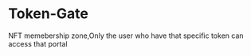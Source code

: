 # Token-Gate
NFT memebership zone,Only the user  who have that specific token can access that portal

